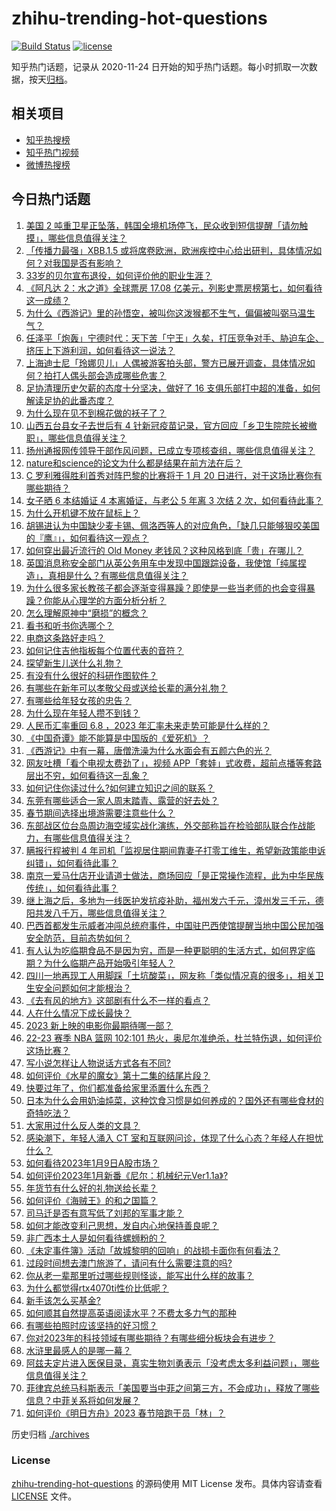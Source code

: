# zhihu-trending-hot-questions

[![Build Status](https://github.com/justjavac/zhihu-trending-hot-questions/workflows/ci/badge.svg?branch=master)](https://github.com/justjavac/zhihu-trending-hot-questions/actions)
[![license](https://img.shields.io/github/license/justjavac/zhihu-trending-hot-questions)](https://github.com/justjavac/zhihu-trending-hot-questions/blob/master/LICENSE)

知乎热门话题，记录从 2020-11-24
日开始的知乎热门话题。每小时抓取一次数据，按天[归档](./archives)。

## 相关项目

- [知乎热搜榜](https://github.com/justjavac/zhihu-trending-top-search)
- [知乎热门视频](https://github.com/justjavac/zhihu-trending-hot-video)
- [微博热搜榜](https://github.com/justjavac/weibo-trending-hot-search)

## 今日热门话题

<!-- BEGIN -->
<!-- 最后更新时间 Tue Jan 10 2023 09:00:35 GMT+0800 (China Standard Time) -->

1. [美国 2 吨重卫星正坠落，韩国全境机场停飞，民众收到短信提醒「请勿触摸」，哪些信息值得关注？](https://www.zhihu.com/question/577681285)
1. [「传播力最强」XBB.1.5 或将席卷欧洲，欧洲疾控中心给出研判，具体情况如何？对我国是否有影响？](https://www.zhihu.com/question/577305031)
1. [33岁的贝尔宣布退役，如何评价他的职业生涯？](https://www.zhihu.com/question/577742551)
1. [《阿凡达 2：水之道》全球票房 17.08 亿美元，列影史票房榜第七，如何看待这一成绩？](https://www.zhihu.com/question/577095892)
1. [为什么《西游记》里的孙悟空，被叫你这泼猴都不生气，偏偏被叫弼马温生气？](https://www.zhihu.com/question/569368469)
1. [任泽平「炮轰」宁德时代：天下苦「宁王」久矣，打压竞争对手、胁迫车企、挤压上下游利润，如何看待这一说法？](https://www.zhihu.com/question/577697687)
1. [上海迪士尼「玲娜贝儿」人偶被游客拍头部，警方已展开调查，具体情况如何？拍打人偶头部会造成哪些危害？](https://www.zhihu.com/question/577503136)
1. [足协清理历史欠薪的态度十分坚决，做好了 16 支俱乐部打中超的准备，如何解读足协的此番态度？](https://www.zhihu.com/question/577485578)
1. [为什么现在见不到棉花做的袄子了？](https://www.zhihu.com/question/573500389)
1. [山西五台县女子去世后有 4 针新冠疫苗记录，官方回应「乡卫生院院长被撤职」，哪些信息值得关注？](https://www.zhihu.com/question/577495734)
1. [扬州通报网传领导干部作风问题，已成立专项核查组，哪些信息值得关注？](https://www.zhihu.com/question/577652846)
1. [nature和science的论文为什么都是结果在前方法在后？](https://www.zhihu.com/question/565911168)
1. [C 罗利雅得胜利首秀对阵巴黎的比赛将于 1 月 20 日进行，对于这场比赛你有哪些期待？](https://www.zhihu.com/question/577653960)
1. [女子晒 6 本结婚证 4 本离婚证，与老公 5 年离 3 次结 2 次，如何看待此事？](https://www.zhihu.com/question/577651844)
1. [为什么开机键不放在鼠标上？](https://www.zhihu.com/question/574964800)
1. [胡锡进认为中国缺少麦卡锡、佩洛西等人的对应角色，「缺几只能够狠咬美国的『鹰』」，如何看待这一观点？](https://www.zhihu.com/question/577662626)
1. [如何穿出最近流行的 Old Money 老钱风？这种风格到底「贵」在哪儿？](https://www.zhihu.com/question/566799507)
1. [英国消息称安全部门从英公务用车中发现中国跟踪设备，我使馆「纯属捏造」，真相是什么？有哪些信息值得关注？](https://www.zhihu.com/question/577640858)
1. [为什么很多家长教孩子都会逐渐变得暴躁？即使是一些当老师的也会变得暴躁？你能从心理学的方面分析分析？](https://www.zhihu.com/question/576878949)
1. [怎么理解原神中“磨损”的概念？](https://www.zhihu.com/question/457549990)
1. [看书和听书你选哪个？](https://www.zhihu.com/question/570273661)
1. [电商这条路好走吗？](https://www.zhihu.com/question/438911989)
1. [如何记住吉他指板每个位置代表的音符？](https://www.zhihu.com/question/350769241)
1. [探望新生儿送什么礼物？](https://www.zhihu.com/question/576483597)
1. [有没有什么很好的科研作图软件？](https://www.zhihu.com/question/424778002)
1. [有哪些在新年可以孝敬父母或送给长辈的满分礼物？](https://www.zhihu.com/question/572319217)
1. [有哪些给年轻女孩的忠告？](https://www.zhihu.com/question/298768074)
1. [为什么现在年轻人攒不到钱？](https://www.zhihu.com/question/570015449)
1. [人民币汇率重回 6.8 ，2023 年汇率未来走势可能是什么样的？](https://www.zhihu.com/question/576904812)
1. [《中国奇谭》能不能算是中国版的《爱死机》？](https://www.zhihu.com/question/576972802)
1. [《西游记》中有一幕，唐僧洗澡为什么水面会有五颜六色的光？](https://www.zhihu.com/question/576472636)
1. [网友吐槽「看个电视太费劲了」，视频 APP「套娃」式收费，超前点播等套路层出不穷，如何看待这一乱象？](https://www.zhihu.com/question/576526464)
1. [如何记住你读过什么?如何建立知识之间的联系？](https://www.zhihu.com/question/576986029)
1. [东莞有哪些适合一家人周末踏青、露营的好去处？](https://www.zhihu.com/question/523809569)
1. [春节期间选择出境游需要注意些什么？](https://www.zhihu.com/question/575475646)
1. [东部战区位台岛周边海空域实战化演练，外交部称旨在检验部队联合作战能力，有哪些信息值得关注？](https://www.zhihu.com/question/577640906)
1. [瞒报行程被判 4 年司机「监视居住期间靠妻子打零工维生，希望新政策能申诉纠错」，如何看待此事？](https://www.zhihu.com/question/577656058)
1. [南京一爱马仕店开业请道士做法，商场回应「是正常操作流程，此为中华民族传统」，如何看待此事？](https://www.zhihu.com/question/577677671)
1. [继上海之后，多地为一线医护发抗疫补助，福州发六千元，漳州发三千元，德阳共发八千万，哪些信息值得关注？](https://www.zhihu.com/question/577352178)
1. [巴西首都发生示威者冲闯总统府事件，中国驻巴西使馆提醒当地中国公民加强安全防范，目前态势如何？](https://www.zhihu.com/question/577659531)
1. [有人认为吃临期食品不是因为穷，而是一种更聪明的生活方式，如何界定临期？为什么临期产品开始吸引年轻人？](https://www.zhihu.com/question/577648356)
1. [四川一地再现工人用脚踩「土坑酸菜」，网友称「类似情况真的很多」，相关卫生安全问题如何才能根治？](https://www.zhihu.com/question/577319639)
1. [《去有风的地方》这部剧有什么不一样的看点？](https://www.zhihu.com/question/576984652)
1. [人在什么情况下成长最快？](https://www.zhihu.com/question/490344475)
1. [2023 新上映的电影你最期待哪一部？](https://www.zhihu.com/question/575532889)
1. [22-23 赛季 NBA 篮网 102:101 热火，奥尼尔准绝杀，杜兰特伤退，如何评价这场比赛？](https://www.zhihu.com/question/577634996)
1. [写小说怎样让人物说话方式各有不同?](https://www.zhihu.com/question/555974572)
1. [如何评价《水星的魔女》第十二集的结尾片段？](https://www.zhihu.com/question/577501678)
1. [快要过年了，你们都准备给家里添置什么东西？](https://www.zhihu.com/question/437301621)
1. [日本为什么会用奶油炖菜，这种饮食习惯是如何养成的？国外还有哪些食材的奇特吃法？](https://www.zhihu.com/question/576437977)
1. [大家用过什么反人类的文具？](https://www.zhihu.com/question/321853423)
1. [感染潮下，年轻人涌入 CT 室和互联网问诊，体现了什么心态？年经人在担忧什么？](https://www.zhihu.com/question/577472785)
1. [如何看待2023年1月9日A股市场？](https://www.zhihu.com/question/577665747)
1. [如何评价2023年1月新番《尼尔：机械纪元Ver1.1a》?](https://www.zhihu.com/question/575916394)
1. [年货节有什么好的礼物送给长辈？](https://www.zhihu.com/question/511359111)
1. [如何评价《海贼王》的和之国篇？](https://www.zhihu.com/question/367665687)
1. [司马迁是否有意写低了刘邦的军事才能？](https://www.zhihu.com/question/443404815)
1. [如何才能改变利己思想，发自内心地保持善良呢？](https://www.zhihu.com/question/576698980)
1. [非广西本土人是如何看待螺蛳粉的？](https://www.zhihu.com/question/342756076)
1. [《未定事件簿》活动「故城黎明的回响」的战损卡面你有何看法？](https://www.zhihu.com/question/577116142)
1. [过段时间想去澳门旅游了，请问有什么需要注意的吗?](https://www.zhihu.com/question/576625137)
1. [你从老一辈那里听过哪些规则怪谈，能写出什么样的故事？](https://www.zhihu.com/question/577130119)
1. [为什么都觉得rtx4070ti性价比低呢？](https://www.zhihu.com/question/577037716)
1. [新手该怎么买基金?](https://www.zhihu.com/question/442405132)
1. [如何顺其自然提高英语阅读水平？不费太多力气的那种](https://www.zhihu.com/question/38147585)
1. [有哪些拍照时应该坚持的好习惯？](https://www.zhihu.com/question/574535749)
1. [你对2023年的科技领域有哪些期待？有哪些细分板块会有进步？](https://www.zhihu.com/question/577288891)
1. [水浒里最感人的是哪一幕？](https://www.zhihu.com/question/30093213)
1. [阿兹夫定片进入医保目录，真实生物刘勇表示「没考虑太多利益问题」，哪些信息值得关注？](https://www.zhihu.com/question/577642676)
1. [菲律宾总统马科斯表示「美国要当中菲之间第三方，不会成功」，释放了哪些信息？中菲关系将如何发展？](https://www.zhihu.com/question/577293936)
1. [如何评价《明日方舟》2023 春节陪跑干员「林」？](https://www.zhihu.com/question/577520599)

<!-- END -->

历史归档 [./archives](./archives)

### License

[zhihu-trending-hot-questions](https://github.com/justjavac/zhihu-trending-hot-questions)
的源码使用 MIT License 发布。具体内容请查看 [LICENSE](./LICENSE) 文件。

